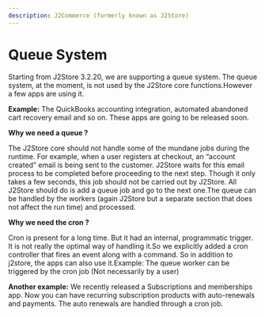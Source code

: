 ```yaml
---
description: J2Commerce (formerly known as J2Store)
---
```


# Queue System

Starting from J2Store 3.2.20, we are supporting a queue system. The queue system, at the moment, is not used by the J2Store core functions.However a few apps are using it.

**Example:** The QuickBooks accounting integration, automated abandoned cart recovery email and so on. These apps are going to be released soon.

**Why we need a queue ?**

The J2Store core should not handle some of the mundane jobs during the runtime. For example, when a user registers at checkout, an “account created” email is being sent to the customer. J2Store waits for this email process to be completed before proceeding to the next step. Though it only takes a few seconds, this job should not be carried out by J2Store. All J2Store should do is add a queue job and go to the next one.The queue can be handled by the workers (again J2Store but a separate section that does not affect the run time) and processed.

**Why we need the cron ?**

Cron is present for a long time. But it had an internal, programmatic trigger. It is not really the optimal way of handling it.So we explicitly added a cron controller that fires an event along with a command. So in addition to j2store, the apps can also use it.Example: The queue worker can be triggered by the cron job (Not necessarily by a user)

**Another example:** We recently released a Subscriptions and memberships app. Now you can have recurring subscription products with auto-renewals and payments. The auto renewals are handled through a cron job.
